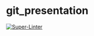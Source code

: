 # git_presentation

[![Super-Linter](https://github.com/arghpy/git_presentation/actions/workflows/manage_pull_requests.yaml/badge.svg)](https://github.com/marketplace/actions/super-linter)
